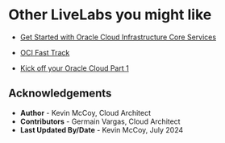 # Other LiveLabs you might like

- [Get Started with Oracle Cloud Infrastructure Core Services](https://apexapps.oracle.com/pls/apex/r/dbpm/livelabs/view-workshop?wid=648&clear=RR,180&session=2622896980161)

- [OCI Fast Track](https://apexapps.oracle.com/pls/apex/r/dbpm/livelabs/view-workshop?wid=3313&clear=RR,180&session=2622896980161)

- [Kick off your Oracle Cloud Part 1](https://apexapps.oracle.com/pls/apex/r/dbpm/livelabs/view-workshop?wid=3613&clear=RR,180&session=2622896980161)

## Acknowledgements
* **Author** - Kevin McCoy, Cloud Architect
* **Contributors** -  Germain Vargas, Cloud Architect
* **Last Updated By/Date** - Kevin McCoy, July 2024